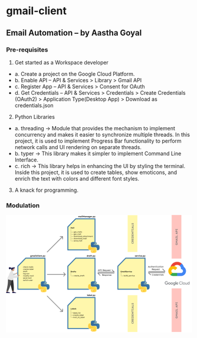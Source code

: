 # gmail-client
## Email Automation – by Aastha Goyal

### Pre-requisites
1. Get started as a Workspace developer
* a. Create a project on the Google Cloud Platform.
* b. Enable API – API & Services > Library > Gmail API
* c. Register App – API & Services > Consent for OAuth
* d. Get Credentials – API & Services > Credentials > Create Credentials (OAuth2) >
 Application Type(Desktop App) > Download as credentials.json
 2. Python Libraries
* a. threading → Module that provides the mechanism to implement concurrency and makes it
easier to synchronize multiple threads. In this project, it is used to implement Progress Bar
functionality to perform network calls and UI rendering on separate threads.
* b. typer → This library makes it simpler to implement Command Line Interface.
* c. rich → This library helps in enhancing the UI by styling the terminal. Inside this project, it is
used to create tables, show emoticons, and enrich the text with colors and different font styles.
3. A knack for programming.

### Modulation

![This is an image](https://raw.githubusercontent.com/aastha628/gmail-client/main/assets/Group%2043.png)
